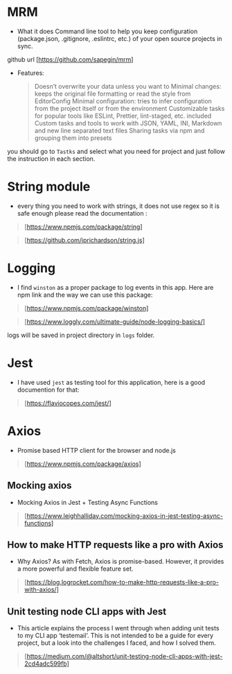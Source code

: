 # MRM

- What it does Command line tool to help you keep configuration (package.json, .gitignore, .eslintrc, etc.) of your open source projects in sync.

github url [https://github.com/sapegin/mrm]

- Features:
  > Doesn’t overwrite your data unless you want to Minimal changes: keeps the original file formatting or read the style from EditorConfig Minimal configuration: tries to infer configuration from the project itself or from the environment Customizable tasks for popular tools like ESLint, Prettier, lint-staged, etc. included Custom tasks and tools to work with JSON, YAML, INI, Markdown and new line separated text files Sharing tasks via npm and grouping them into presets

you should go to `Tastks` and select what you need for project and just follow the instruction in each section.

# String module

- every thing you need to work with strings, it does not use regex so it is safe enough please read the documentation :

> [https://www.npmjs.com/package/string]

> [https://github.com/jprichardson/string.js]

# Logging

- I find `winston` as a proper package to log events in this app. Here are npm link and the way we can use this package:

> [https://www.npmjs.com/package/winston]

> [https://www.loggly.com/ultimate-guide/node-logging-basics/]

logs will be saved in project directory in `logs` folder.

# Jest

- I have used `jest` as testing tool for this application, here is a good documention for that:

> [https://flaviocopes.com/jest/]

# Axios

- Promise based HTTP client for the browser and node.js

> [https://www.npmjs.com/package/axios]

## Mocking axios

 - Mocking Axios in Jest + Testing Async Functions

 > [https://www.leighhalliday.com/mocking-axios-in-jest-testing-async-functions]

## How to make HTTP requests like a pro with Axios

  - Why Axios?
    As with Fetch, Axios is promise-based. However, it provides a more powerful and flexible feature set. 

 > [https://blog.logrocket.com/how-to-make-http-requests-like-a-pro-with-axios/]

## Unit testing node CLI apps with Jest

  - This article explains the process I went through when adding unit tests to my CLI app ‘testemail’. This is not intended to be a guide for every project, but a look into the challenges I faced, and how I solved them.

  > [https://medium.com/@altshort/unit-testing-node-cli-apps-with-jest-2cd4adc599fb]

